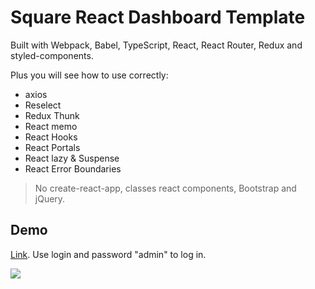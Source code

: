 # Square React Dashboard Template

Built with Webpack, Babel, TypeScript, React, React Router, Redux and styled-components.

Plus you will see how to use correctly:
- axios
- Reselect
- Redux Thunk
- React memo
- React Hooks
- React Portals
- React lazy & Suspense
- React Error Boundaries

> No create-react-app, classes react components, Bootstrap and jQuery.

## Demo

<a href="https://heysafronov.github.io/square-react-dashboard/dist/#/login" target="_blank">Link</a>. Use login and password "admin" to log in.


<img src="https://raw.githubusercontent.com/heysafronov/square-react-dashboard/master/src/assets/images/github/1.png?token=AH7OSB5PYK3KP7EJQ5UZIWS57NC7C">
